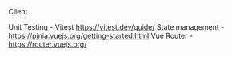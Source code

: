 Client

Unit Testing - Vitest https://vitest.dev/guide/
State management - https://pinia.vuejs.org/getting-started.html
Vue Router - https://router.vuejs.org/

